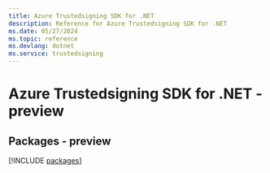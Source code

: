 ```yaml
---
title: Azure Trustedsigning SDK for .NET
description: Reference for Azure Trustedsigning SDK for .NET
ms.date: 05/27/2024
ms.topic: reference
ms.devlang: dotnet
ms.service: trustedsigning
---
```

# Azure Trustedsigning SDK for .NET - preview
## Packages - preview
[!INCLUDE [packages](trustedsigning-index.md)]